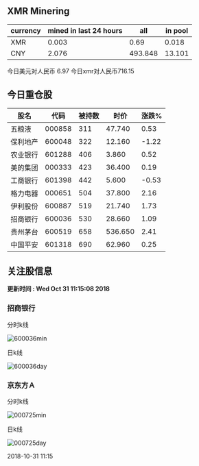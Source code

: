 ## XMR Minering

|currency|mined in last 24 hours|all|in pool|
|---|---|---|---|
|XMR|0.003|0.69|0.018|
|CNY|2.076|493.848|13.101|

今日美元对人民币 6.97	今日xmr对人民币716.15


## 今日重仓股 

|股名|代码|被持数|时价|涨跌%|
|---|---|---|---|---|
|五粮液|000858|311|47.740|0.53|
|保利地产|600048|322|12.160|-1.22|
|农业银行|601288|406|3.860|0.52|
|美的集团|000333|423|36.400|0.19|
|工商银行|601398|442|5.600|-0.53|
|格力电器|000651|504|37.800|2.16|
|伊利股份|600887|519|21.740|1.73|
|招商银行|600036|530|28.660|1.09|
|贵州茅台|600519|658|536.650|2.41|
|中国平安|601318|690|62.960|0.25|

## 关注股信息
**更新时间 : Wed Oct 31 11:15:08 2018**
### 招商银行 
分时k线

![600036min](http://image.sinajs.cn/newchart/min/n/sh600036.gif)

日k线

![600036day](http://image.sinajs.cn/newchart/daily/n/sh600036.gif)

### 京东方Ａ 
分时k线

![000725min](http://image.sinajs.cn/newchart/min/n/sz000725.gif)

日k线

![000725day](http://image.sinajs.cn/newchart/daily/n/sz000725.gif)

2018-10-31 11:15